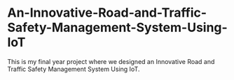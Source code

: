 # An-Innovative-Road-and-Traffic-Safety-Management-System-Using-IoT
This is my final year project where we designed an Innovative Road and Traffic Safety Management System Using IoT.
